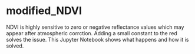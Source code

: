 # modified_NDVI

NDVI is highly sensitive to zero or negative reflectance values which may appear after atmospheric corrction. 
Adding a small constant to the red solves the issue. This Jupyter Notebook shows what happens and how it is solved. 
